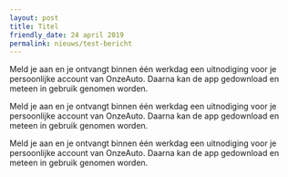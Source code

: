 ```yaml
---
layout: post
title: Titel
friendly_date: 24 april 2019
permalink: nieuws/test-bericht
---
```

Meld je aan en je ontvangt binnen één werkdag een uitnodiging voor je persoonlijke account van OnzeAuto. Daarna kan de app gedownload en meteen in gebruik genomen worden.

Meld je aan en je ontvangt binnen één werkdag een uitnodiging voor je persoonlijke account van OnzeAuto. Daarna kan de app gedownload en meteen in gebruik genomen worden.

Meld je aan en je ontvangt binnen één werkdag een uitnodiging voor je persoonlijke account van OnzeAuto. Daarna kan de app gedownload en meteen in gebruik genomen worden.
